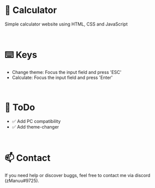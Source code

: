 # 🧮 Calculator
Simple calculator website using HTML, CSS and JavaScript

<br />

# ⌨️ Keys
- Change theme: Focus the input field and press 'ESC'
- Calculate: Focus the input field and press 'Enter'

<br />

# 📝 ToDo
- ✅ Add PC compatibility
- ✅ Add theme-changer

<br />

# 📫 Contact
If you need help or discover buggs,
feel free to contact me via discord (zManuu#9725).
